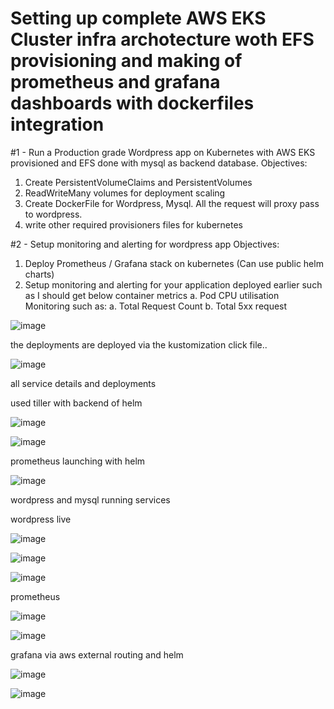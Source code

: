 # Setting up complete AWS EKS Cluster infra archotecture woth EFS provisioning and making of prometheus and grafana dashboards with dockerfiles integration

#1 - Run a Production grade Wordpress app on Kubernetes with AWS EKS provisioned and EFS done with mysql as backend database.
Objectives:
1. Create PersistentVolumeClaims and PersistentVolumes
2. ReadWriteMany volumes for deployment scaling
3. Create DockerFile for Wordpress, Mysql. All the request will proxy pass to wordpress.
4. write other required provisioners files for kubernetes


#2 - Setup monitoring and alerting for wordpress app
Objectives:
1. Deploy Prometheus / Grafana stack on kubernetes (Can use public helm charts)
2. Setup monitoring and alerting for your application deployed earlier such as I should get below container metrics 
    a. Pod CPU utilisation
    Monitoring such as:
    a. Total Request Count
    b. Total 5xx request

![image](https://user-images.githubusercontent.com/64471180/199957970-7036a9c5-9e03-406e-9032-f837fce310d7.png)

the deployments are deployed via the kustomization click file..



![image](https://user-images.githubusercontent.com/64471180/199958140-ee171369-6f52-4030-b810-5922c0b6ad22.png)

all service details and deployments



used tiller with backend of helm

![image](https://user-images.githubusercontent.com/64471180/199958924-e993572a-008e-4599-8375-871497943ba5.png)




![image](https://user-images.githubusercontent.com/64471180/199958980-44dee12b-ebdb-4da1-b0dc-9dc68c142f98.png)

prometheus launching with helm



![image](https://user-images.githubusercontent.com/64471180/199959107-46bd1ddf-12bc-4ab0-bab8-a6b3441d39cb.png)

wordpress and mysql running services




wordpress live 

![image](https://user-images.githubusercontent.com/64471180/199959284-124f75df-6014-4297-adbd-201207e6bfb2.png)

![image](https://user-images.githubusercontent.com/64471180/199959371-3334c147-0795-444b-9acd-ef8c48f387b7.png)

![image](https://user-images.githubusercontent.com/64471180/199959442-45ff91bd-c80d-41d3-b6e5-533c6d818705.png)




prometheus

![image](https://user-images.githubusercontent.com/64471180/199959580-7d0d901a-621d-4be9-bb52-44ee0a4b1121.png)


![image](https://user-images.githubusercontent.com/64471180/199959686-1cdcc4d2-a54b-4e38-896f-0ef022ef7f41.png)


grafana via aws external routing and helm

![image](https://user-images.githubusercontent.com/64471180/199959839-90446d61-5604-431a-b71b-db316122b1e2.png)


![image](https://user-images.githubusercontent.com/64471180/200020331-e231210a-b780-451b-96d7-0277658ed8ff.png)


